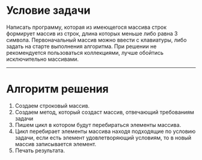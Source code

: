 # Условие задачи

 Написать программу, которая из имеющегося массива строк формирует массив из строк, длина которых меньше либо равна 3 символа. Первоначальный массив можно ввести с клавиатуры, либо задать на старте выполнения алгоритма. При решении не рекомендуется пользоваться коллекциями, лучше обойтись исключительно массивами.

_____
# Алгоритм решения

1. Создаем строковый массив.
2. Создаем метод, который создаст массив, отвечающий требованиям задачи
3. Пишем цикл в котором будут перебираться элементы массива.
4. Цикл перебирает элементы массива  находя подходящие по  условию задачи, если есть элемент удовлетворяющий условиям, то в новый массив записывается элемент.
5. Печать результата.

